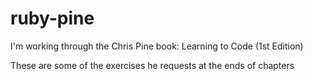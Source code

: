 # ruby-pine
I'm working through the Chris Pine book: Learning to Code (1st Edition)

These are some of the exercises he requests at the ends of chapters
